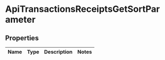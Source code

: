 
# ApiTransactionsReceiptsGetSortParameter

## Properties
Name | Type | Description | Notes
------------ | ------------- | ------------- | -------------



